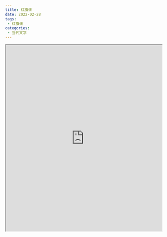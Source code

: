 ```yaml
---
title: 红旗谱
date: 2022-02-28
tags:
 - 红旗谱
categories:
 - 当代文学
---
```




<iframe src="https://study-doc.yourtools.icu/pdf/web/viewer.html?file=https://vkceyugu.cdn.bspapp.com/VKCEYUGU-e9075d72-0451-48df-afe1-d46932ae4554/e74c96c2-2ea3-43d6-b571-e195c314fb57.pdf" width="100%" height="600px"></iframe>
